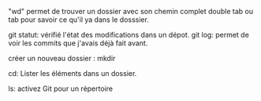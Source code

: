 
"wd" permet de trouver un dossier avec son chemin complet
double tab ou tab pour savoir ce qu'il ya dans le dosssier.


git statut: vérifié l'état des modifications dans un dépot.
git log: permet de voir les commits que j'avais déjà fait avant.

créer un nouveau dossier : mkdir

cd: Lister les éléments dans un dossier.

ls: activez Git pour un répertoire
